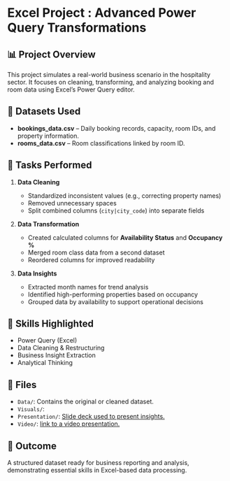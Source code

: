 # Excel Project : Advanced Power Query Transformations

## 📊 Project Overview
This project simulates a real-world business scenario in the hospitality sector. It focuses on cleaning, transforming, and analyzing booking and room data using Excel’s Power Query editor.

## 🧩 Datasets Used
- **bookings_data.csv** – Daily booking records, capacity, room IDs, and property information.
- **rooms_data.csv** – Room classifications linked by room ID.

## 🔧 Tasks Performed
1. **Data Cleaning**
   - Standardized inconsistent values (e.g., correcting property names)
   - Removed unnecessary spaces
   - Split combined columns (`city|city_code`) into separate fields

2. **Data Transformation**
   - Created calculated columns for **Availability Status** and **Occupancy %**
   - Merged room class data from a second dataset
   - Reordered columns for improved readability

3. **Data Insights**
   - Extracted month names for trend analysis
   - Identified high-performing properties based on occupancy
   - Grouped data by availability to support operational decisions

## 📌 Skills Highlighted
- Power Query (Excel)
- Data Cleaning & Restructuring
- Business Insight Extraction
- Analytical Thinking

## 📂 Files

- `Data/`: Contains the original or cleaned dataset.
- `Visuals/`: []()
- `Presentation/`: [Slide deck used to present insights.](https://github.com/bharadwajdubbaka/Advanced-Power-Query-Transformations/blob/main/Excel_Project_3_Presentation_f.pdf)
- `Video/`: [link to a video presentation.](https://youtu.be/bTCS9tXR11U)

## 💼 Outcome
A structured dataset ready for business reporting and analysis, demonstrating essential skills in Excel-based data processing.
